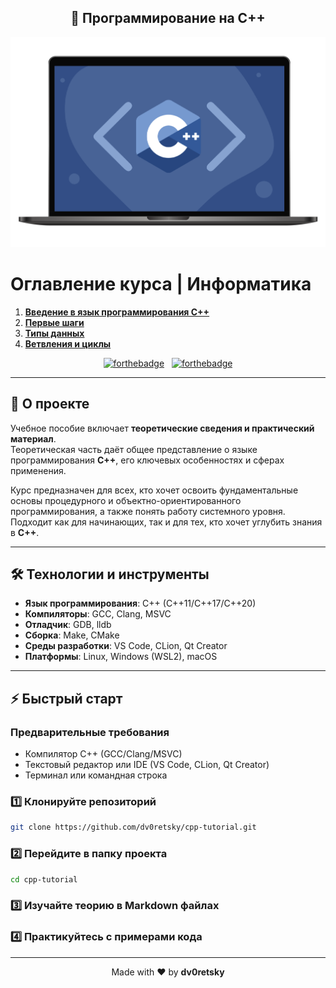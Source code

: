 <h2 align="center">
  🐼 Программирование на C++
</h2>

<div align="center">
  <img alt="Project Demo" src="./Images/cpp.png" />
</div>

# Оглавление курса | Информатика

1. [**Введение в язык программирования С++**](./CPP1_Introduction/CPP1_Introduction.md)
2. [**Первые шаги**](./CPP2_First%20steps/CPP2_First%20steps.md)
3. [**Типы данных**](./CPP3_Data%20Types/CPP3_Data%20Types.md)
4. [**Ветвления и циклы**](./CPP4_Branching%20and%20Cycles/CPP4_Branching%20and%20Cycles.md)

<div align="center">

[![forthebadge](https://forthebadge.com/images/badges/built-with-love.svg)](https://forthebadge.com) &nbsp;
[![forthebadge](https://forthebadge.com/images/badges/made-with-c-plus-plus.svg)](https://forthebadge.com)

</div>

---

## 🚀 О проекте

Учебное пособие включает **теоретические сведения и практический материал**.  
Теоретическая часть даёт общее представление о языке программирования **C++**, его ключевых особенностях и сферах применения.

Курс предназначен для всех, кто хочет освоить фундаментальные основы процедурного и объектно-ориентированного программирования, а также понять работу системного уровня. Подходит как для начинающих, так и для тех, кто хочет углубить знания в **C++**.

---

## 🛠 Технологии и инструменты

- **Язык программирования**: C++ (C++11/C++17/C++20)
- **Компиляторы**: GCC, Clang, MSVC
- **Отладчик**: GDB, lldb
- **Сборка**: Make, CMake
- **Среды разработки**: VS Code, CLion, Qt Creator
- **Платформы**: Linux, Windows (WSL2), macOS

---

## ⚡ Быстрый старт

### Предварительные требования
- Компилятор C++ (GCC/Clang/MSVC)
- Текстовый редактор или IDE (VS Code, CLion, Qt Creator)
- Терминал или командная строка

### 1️⃣ Клонируйте репозиторий

```bash
git clone https://github.com/dv0retsky/cpp-tutorial.git

```

### 2️⃣ Перейдите в папку проекта

```bash
cd cpp-tutorial
```

### 3️⃣ Изучайте теорию в Markdown файлах

### 4️⃣ Практикуйтесь с примерами кода

---

<div align="center"> Made with ❤️ by <b>dv0retsky</b> </div>